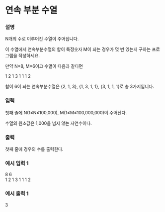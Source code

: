 # 연속 부분 수열

<h3>설명</h3>

N개의 수로 이루어진 수열이 주어집니다.

이 수열에서 연속부분수열의 합이 특정숫자 M이 되는 경우가 몇 번 있는지 구하는 프로그램을 작성하세요.

만약 N=8, M=6이고 수열이 다음과 같다면

1 2 1 3 1 1 1 2

합이 6이 되는 연속부분수열은 {2, 1, 3}, {1, 3, 1, 1}, {3, 1, 1, 1}로 총 3가지입니다.

<h3>입력</h3>

첫째 줄에 N(1≤N≤100,000), M(1≤M≤100,000,000)이 주어진다.

수열의 원소값은 1,000을 넘지 않는 자연수이다.

<h3>출력</h3>

첫째 줄에 경우의 수를 출력한다.

<h3>예시 입력 1</h3>

8 6<br>
1 2 1 3 1 1 1 2

<h3>예시 출력 1</h3>

3